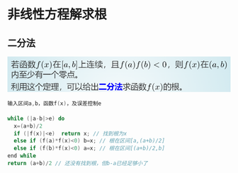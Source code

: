 # 非线性方程解求根

## 二分法

![image-20220412210630025](img/image-20220412210630025.png)

```c
输入区间a,b，函数f(x)，及误差控制e

while (|a-b|>e) do
  x=(a+b)/2
  if (|f(x)|<e)  return x; // 找到根为x
  else if (f(a)*f(x)<0) b=x; // 根在区间[a,(a+b)/2]
  else if (f(b)*f(x)<0) a=x; // 根在区间[(a+b)/2,b]
end while
return (a+b)/2 // 还没有找到根，但b-a已经足够小了
```

